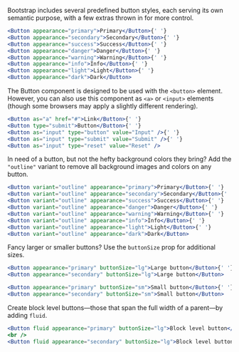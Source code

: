 Bootstrap includes several predefined button styles, each serving its own semantic purpose, with a few extras thrown in for more control.

```jsx
<Button appearance="primary">Primary</Button>{' '}
<Button appearance="secondary">Secondary</Button>{' '}
<Button appearance="success">Success</Button>{' '}
<Button appearance="danger">Danger</Button>{' '}
<Button appearance="warning">Warning</Button>{' '}
<Button appearance="info">Info</Button>{' '}
<Button appearance="light">Light</Button>{' '}
<Button appearance="dark">Dark</Button>
```

The Button component is designed to be used with the `<button>` element. However, you can also use this component as `<a>` or `<input>` elements (though some browsers may apply a slightly different rendering).

```jsx
<Button as="a" href="#">Link</Button>{' '}
<Button type="submit">Button</Button>{' '}
<Button as="input" type="button" value="Input" />{' '}
<Button as="input" type="submit" value="Submit" />{' '}
<Button as="input" type="reset" value="Reset" />
```

In need of a button, but not the hefty background colors they bring? Add the `"outline"` variant to remove all background images and colors on any button.

```jsx
<Button variant="outline" appearance="primary">Primary</Button>{' '}
<Button variant="outline" appearance="secondary">Secondary</Button>{' '}
<Button variant="outline" appearance="success">Success</Button>{' '}
<Button variant="outline" appearance="danger">Danger</Button>{' '}
<Button variant="outline" appearance="warning">Warning</Button>{' '}
<Button variant="outline" appearance="info">Info</Button>{' '}
<Button variant="outline" appearance="light">Light</Button>{' '}
<Button variant="outline" appearance="dark">Dark</Button>
```

Fancy larger or smaller buttons? Use the `buttonSize` prop for additional sizes.

```jsx
<Button appearance="primary" buttonSize="lg">Large button</Button>{' '}
<Button appearance="secondary" buttonSize="lg">Large button</Button>
```

```jsx
<Button appearance="primary" buttonSize="sm">Small button</Button>{' '}
<Button appearance="secondary" buttonSize="sm">Small button</Button>
```

Create block level buttons—those that span the full width of a parent—by adding `fluid`.

```jsx
<Button fluid appearance="primary" buttonSize="lg">Block level button</Button>
<br />
<Button fluid appearance="secondary" buttonSize="lg">Block level button</Button>
```